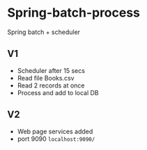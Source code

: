 # Spring-batch-process
Spring batch + scheduler 

## V1
* Scheduler after 15 secs
* Read file Books.csv
* Read 2 records at once
* Process and add to local DB

## V2
* Web page services added
* port 9090
``localhost:9090/``
